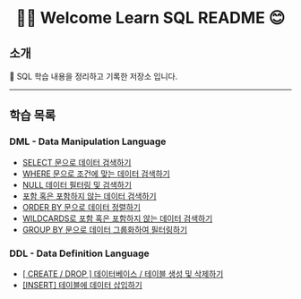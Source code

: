 <div align="center">
</br>

# 🖐🏻 Welcome Learn SQL README 😊

</div align="center">

## 소개

📂 SQL 학습 내용을 정리하고 기록한 저장소 입니다.  

---
 
## 학습 목록

### DML - Data Manipulation Language
- [SELECT 문으로 데이터 검색하기](./LearnSQLs/SELECT.md)
- [WHERE 문으로 조건에 맞는 데이터 검색하기](./LearnSQLs/WHERE.md)
- [NULL 데이터 필터링 및 검색하기](./LearnSQLs/NULL_Data_Search.md)
- [포함 혹은 포함하지 않는 데이터 검색하기](./LearnSQLs/WildCard.md)
- [ORDER BY 문으로 데이터 정렬하기](./LearnSQLs/ORDER_BY.md)
- [WILDCARDS로 포함 혹은 포함하지 않는 데이터 검색하기](./LearnSQLs/WildCard.md)
- [GROUP BY 문으로 데이터 그룹화하여 필터링하기](./LearnSQLs/GROUP_BY.md)

### DDL - Data Definition Language
- [[ CREATE / DROP ] 데이터베이스 / 테이블 생성 및 삭제하기](./LearnSQLs/CREATE_DATABASE.md)
- [[INSERT] 테이블에 데이터 삽입하기](./LearnSQLs/INSERT.md)